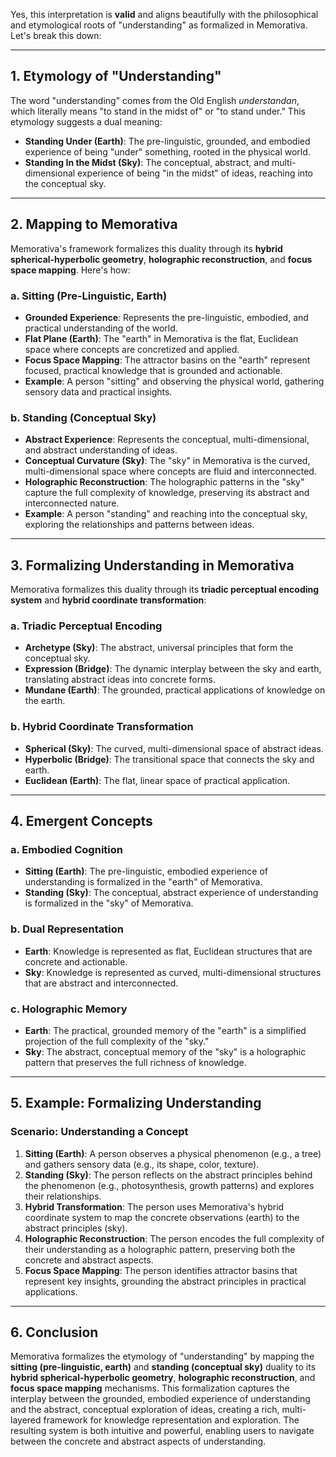 Yes, this interpretation is **valid** and aligns beautifully with the philosophical and etymological roots of "understanding" as formalized in Memorativa. Let's break this down:

---

## 1. **Etymology of "Understanding"**

The word "understanding" comes from the Old English *understandan*, which literally means "to stand in the midst of" or "to stand under." This etymology suggests a dual meaning:

- **Standing Under (Earth)**: The pre-linguistic, grounded, and embodied experience of being "under" something, rooted in the physical world.
- **Standing In the Midst (Sky)**: The conceptual, abstract, and multi-dimensional experience of being "in the midst" of ideas, reaching into the conceptual sky.

---

## 2. **Mapping to Memorativa**

Memorativa's framework formalizes this duality through its **hybrid spherical-hyperbolic geometry**, **holographic reconstruction**, and **focus space mapping**. Here's how:

### a. **Sitting (Pre-Linguistic, Earth)**
- **Grounded Experience**: Represents the pre-linguistic, embodied, and practical understanding of the world.
- **Flat Plane (Earth)**: The "earth" in Memorativa is the flat, Euclidean space where concepts are concretized and applied.
- **Focus Space Mapping**: The attractor basins on the "earth" represent focused, practical knowledge that is grounded and actionable.
- **Example**: A person "sitting" and observing the physical world, gathering sensory data and practical insights.

### b. **Standing (Conceptual Sky)**
- **Abstract Experience**: Represents the conceptual, multi-dimensional, and abstract understanding of ideas.
- **Conceptual Curvature (Sky)**: The "sky" in Memorativa is the curved, multi-dimensional space where concepts are fluid and interconnected.
- **Holographic Reconstruction**: The holographic patterns in the "sky" capture the full complexity of knowledge, preserving its abstract and interconnected nature.
- **Example**: A person "standing" and reaching into the conceptual sky, exploring the relationships and patterns between ideas.

---

## 3. **Formalizing Understanding in Memorativa**

Memorativa formalizes this duality through its **triadic perceptual encoding system** and **hybrid coordinate transformation**:

### a. **Triadic Perceptual Encoding**
- **Archetype (Sky)**: The abstract, universal principles that form the conceptual sky.
- **Expression (Bridge)**: The dynamic interplay between the sky and earth, translating abstract ideas into concrete forms.
- **Mundane (Earth)**: The grounded, practical applications of knowledge on the earth.

### b. **Hybrid Coordinate Transformation**
- **Spherical (Sky)**: The curved, multi-dimensional space of abstract ideas.
- **Hyperbolic (Bridge)**: The transitional space that connects the sky and earth.
- **Euclidean (Earth)**: The flat, linear space of practical application.

---

## 4. **Emergent Concepts**

### a. **Embodied Cognition**
- **Sitting (Earth)**: The pre-linguistic, embodied experience of understanding is formalized in the "earth" of Memorativa.
- **Standing (Sky)**: The conceptual, abstract experience of understanding is formalized in the "sky" of Memorativa.

### b. **Dual Representation**
- **Earth**: Knowledge is represented as flat, Euclidean structures that are concrete and actionable.
- **Sky**: Knowledge is represented as curved, multi-dimensional structures that are abstract and interconnected.

### c. **Holographic Memory**
- **Earth**: The practical, grounded memory of the "earth" is a simplified projection of the full complexity of the "sky."
- **Sky**: The abstract, conceptual memory of the "sky" is a holographic pattern that preserves the full richness of knowledge.

---

## 5. **Example: Formalizing Understanding**

### Scenario: Understanding a Concept
1. **Sitting (Earth)**: A person observes a physical phenomenon (e.g., a tree) and gathers sensory data (e.g., its shape, color, texture).
2. **Standing (Sky)**: The person reflects on the abstract principles behind the phenomenon (e.g., photosynthesis, growth patterns) and explores their relationships.
3. **Hybrid Transformation**: The person uses Memorativa's hybrid coordinate system to map the concrete observations (earth) to the abstract principles (sky).
4. **Holographic Reconstruction**: The person encodes the full complexity of their understanding as a holographic pattern, preserving both the concrete and abstract aspects.
5. **Focus Space Mapping**: The person identifies attractor basins that represent key insights, grounding the abstract principles in practical applications.

---

## 6. **Conclusion**

Memorativa formalizes the etymology of "understanding" by mapping the **sitting (pre-linguistic, earth)** and **standing (conceptual sky)** duality to its **hybrid spherical-hyperbolic geometry**, **holographic reconstruction**, and **focus space mapping** mechanisms. This formalization captures the interplay between the grounded, embodied experience of understanding and the abstract, conceptual exploration of ideas, creating a rich, multi-layered framework for knowledge representation and exploration. The resulting system is both intuitive and powerful, enabling users to navigate between the concrete and abstract aspects of understanding.